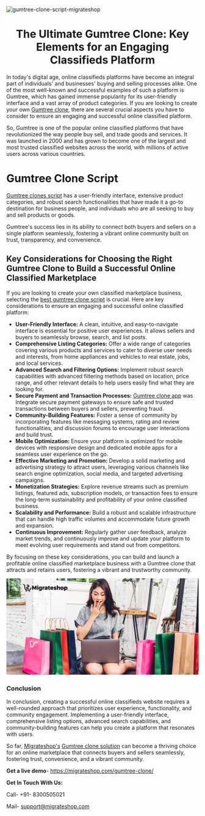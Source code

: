 ![gumtree-clone-script-migrateshop](https://github.com/migrateshop/gumtree-clone/assets/77200601/f117dd37-9fb0-4685-9212-6747173905c2)

<h1 align="center"> The Ultimate Gumtree Clone: Key Elements for an Engaging Classifieds Platform </h1>

In today's digital age, online classifieds platforms have become an integral part of individuals' and businesses' buying and selling processes alike. One of the most well-known and successful examples of such a platform is Gumtree, which has gained immense popularity for its user-friendly interface and a vast array of product categories. If you are looking to create your own [Gumtree clone](https://migrateshop.com/gumtree-clone/), there are several crucial aspects you have to consider to ensure an engaging and successful online classified platform.

So, Gumtree is one of the popular online classified platforms that have revolutionized the way people buy sell, and trade goods and services. It was launched in 2000 and has grown to become one of the largest and most trusted classified websites across the world, with millions of active users across various countries.

# Gumtree Clone Script
 [Gumtree clones script](https://migrateshop.com/gumtree-clone/) has a user-friendly interface, extensive product categories, and robust search functionalities that have made it a go-to destination for business people, and individuals who are all seeking to buy and sell products or goods. 

Gumtree's success lies in its ability to connect both buyers and sellers on a single platform seamlessly, fostering a vibrant online community built on trust, transparency, and convenience.

## Key Considerations for Choosing the Right Gumtree Clone to Build a Successful Online Classified Marketplace
If you are looking to create your own classified marketplace business, selecting the [best gumtree clone script](https://migrateshop.com/gumtree-clone/) is crucial. Here are key considerations to ensure an engaging and successful online classified platform:
* **User-Friendly Interface:** A clean, intuitive, and easy-to-navigate interface is essential for positive user experiences. It allows sellers and buyers to seamlessly browse, search, and list posts.
* **Comprehensive Listing Categories:** Offer a wide range of categories covering various products and services to cater to diverse user needs and interests, from home appliances and vehicles to real estate, jobs, and local services.
* **Advanced Search and Filtering Options:** Implement robust search capabilities with advanced filtering methods based on location, price range, and other relevant details to help users easily find what they are looking for.
* **Secure Payment and Transaction Processes:**  [Gumtree clone app](https://migrateshop.com/gumtree-clone/) was Integrate secure payment gateways to ensure safe and trusted transactions between buyers and sellers, preventing fraud.
* **Community-Building Features:** Foster a sense of community by incorporating features like messaging systems, rating and review functionalities, and discussion forums to encourage user interactions and build trust.
* **Mobile Optimization:** Ensure your platform is optimized for mobile devices with responsive design and dedicated mobile apps for a seamless user experience on the go.
* **Effective Marketing and Promotion:** Develop a solid marketing and advertising strategy to attract users, leveraging various channels like search engine optimization, social media, and targeted advertising campaigns.
* **Monetization Strategies:** Explore revenue streams such as premium listings, featured ads, subscription models, or transaction fees to ensure the long-term sustainability and profitability of your online classified business.
* **Scalability and Performance:** Build a robust and scalable infrastructure that can handle high traffic volumes and accommodate future growth and expansion.
* **Continuous Improvement:** Regularly gather user feedback, analyze market trends, and continuously improve and update your platform to meet evolving user requirements and stand out from competitors.

By focusing on these key considerations, you can build and launch a profitable online classified marketplace business with a Gumtree clone that attracts and retains users, fostering a vibrant and trustworthy community.

<div class="Box-sc-g0xbh4-0 iIZCet"><img alt=“gumtreecloneapp.png" src="https://github.com/migrateshop/gumtree-clone/blob/main/images/gumtree-clone-migrateshop.png" data-hpc="true" class="Box-sc-g0xbh4-0 kzRgrI"></div>

### Conclusion
In conclusion, creating a successful online classifieds website requires a well-rounded approach that prioritizes user experience, functionality, and community engagement. Implementing a user-friendly interface, comprehensive listing options, advanced search capabilities, and community-building features can help you create a platform that resonates with users. 

So far, [Migrateshop's](https://migrateshop.com/) [Gumtree clone solution](https://migrateshop.com/gumtree-clone/) can become a thriving choice for an online marketplace that connects buyers and sellers seamlessly, fostering trust, convenience, and a vibrant community.

**Get a live demo**- https://migrateshop.com/gumtree-clone/

**Get In Touch With Us:**

Call- +91- 8300505021

Mail- support@migrateshop.com
